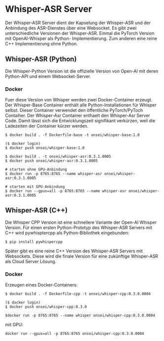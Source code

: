 # Whisper-ASR Server

Der Whisper-ASR Server dient der Kapselung der Whisper-ASR und der Anbindung des ASR-Dienstes über eine Websocket.
Es gibt zwei unterschiedliche Versionen der Whisper-ASR. Einmal die PyTorch Version mit OpenAI-Whisper als
Python- Implementierung. Zum anderen eine reine C++ Implementierung ohne Python.


## Whisper-ASR (Python)

Die Whisper-Python Version ist die offizielle Version von Open-AI mit deren Python-API und einem Websocket-Server.

### Docker

Fuer diese Version von Whisper werden zwei Docker-Container erzeugt. Der Whisper-Base Container enthält alle
Python-Installationen für Whisper selbst. Dieser Container verwendet den öffentliche  PyTorch/PyToch Contaiher.
Der Whisper-Asr Container enthaelt den Whisper-Asr Server Code. Damit lässt sich die Entwicklungszeit signifikant
verkürzen, weil die Ladezeiten der Container kürzer werden.


    $ docker build . -f Dockerfile-base -t onsei/whisper-base:1.0

    ($ docker login)
    $ docker push onsei/whisper-base:1.0

    $ docker build . -t onsei/whisper-asr:0.3.1.0005
    $ docker push onsei/whisper-asr:0.3.1.0005

    # starten ohne GPU-Anbindung
    $ docker run -p 8765:8765 --name whisper-asr onsei/whisper-asr:0.3.1.0005
    
    # starten mit GPU-Anbindung
    $ docker run --gpus=all -p 8765:8765 --name whisper-asr onsei/whisper-asr:0.3.1.0005


## Whisper-ASR (C++)

Die Whisper CPP Version ist eine schnellere Variante der Open-AI Whisper Version. 
Für einen ersten Python-Prototyp des Whisper-ASR Servers mit C++ wird pywhisptercpp
als Python-Bibliothek eingebunden:

    $ pip install pywhispercpp

Später gibt es eine reine C++ Version des Whisper-ASR Servers mit Websockets. Diese wird
die finale Version für eine zukünftige Whisper-ASR als Cloud Server Lösung.


### Docker

Erzeugen eines Docker-Containers:

    $ docker build . -f Dockerfile-cpp -t onsei/whisper-cpp:0.3.0.0004

    ($ docker login)
    $ docker push onsei/whisper-cpp:0.3.0
    
    $docker run -p 8765:8765 --name whisper onsei/whisper-cpp:0.3.0.0004

mit GPU:

    docker run --gpus=all -p 8765:8765 onsei/whisper-cpp:0.3.0.0004


